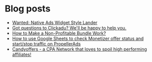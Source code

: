 # Blog posts
<!-- BLOG-POST-LIST:START -->
- [Wanted: Native Ads Widget Style Lander](https://afflift.com/f/threads/wanted-native-ads-widget-style-lander.10493/)
- [Got questions to Clickadu? We&#39;ll be happy to help you.](https://afflift.com/f/threads/got-questions-to-clickadu-well-be-happy-to-help-you.2674/)
- [How to Make a Non-Profitable Bundle Work?](https://afflift.com/f/threads/how-to-make-a-non-profitable-bundle-work.10497/)
- [How to use Google Sheets to check Monetizer offer status and start/stop traffic on PropellerAds](https://afflift.com/f/threads/how-to-use-google-sheets-to-check-monetizer-offer-status-and-start-stop-traffic-on-propellerads.10496/)
- [Candyoffers - a CPA Network that loves to spoil high performing affiliates!](https://afflift.com/f/threads/candyoffers-a-cpa-network-that-loves-to-spoil-high-performing-affiliates.10489/)
<!-- BLOG-POST-LIST:END -->
